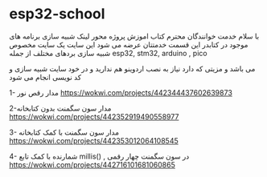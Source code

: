 # esp32-school
با سلام خدمت خوانندگان محترم کتاب اموزش پروژه محور  لینک شبیه سازی برنامه های موجود در کتابدر این قسمت خدمتتان عرضه می شود  این سایت یک سایت مخصوص شبیه سازی بردهای مختلف از جمله
esp32, stm32, arduino , pico 

می باشد و مزیتی که دارد نیاز به نصب اردوینو هم ندارید و در خود سایت شبیه سازی و کد نویسی انجام می شود

1- مدار رقص نور
https://wokwi.com/projects/442344437602639873

2-مدار سون سگمنت بدون کتابخانه
https://wokwi.com/projects/442352919490558977

3- مدار سون سگمنت با کمک کتابخانه
https://wokwi.com/projects/442353012064108545

4- شمارنده با کمک تابع  millis() ,  در سون سگمنت چهار رقمی
https://wokwi.com/projects/442716101681060865
